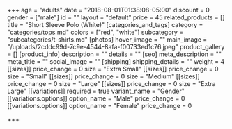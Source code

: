 +++
age = "adults"
date = "2018-08-01T01:38:08-05:00"
discount = 0
gender = ["male"]
id = ""
layout = "default"
price = 45
related_products = []
title = "Short Sleeve Polo (White)"
[categories_and_tags]
category = "categories/tops.md"
colors = ["red", "white"]
subcategory = "subcategories/t-shirts.md"
[photos]
hover_image = ""
main_image = "/uploads/2cddc99d-7c9e-4544-8afa-f00733ed1c76.jpeg"
product_gallery = []
[product_info]
description = ""
details = ""
[seo]
meta_description = ""
meta_title = ""
social_image = ""
[shipping]
shipping_details = ""
weight = 4
[[sizes]]
price_change = 0
size = "Extra Small"
[[sizes]]
price_change = 0
size = "Small"
[[sizes]]
price_change = 0
size = "Medium"
[[sizes]]
price_change = 0
size = "Large"
[[sizes]]
price_change = 0
size = "Extra Large"
[[variations]]
required = true
variant_name = "Gender"
[[variations.options]]
option_name = "Male"
price_change = 0
[[variations.options]]
option_name = "Female"
price_change = 0

+++
